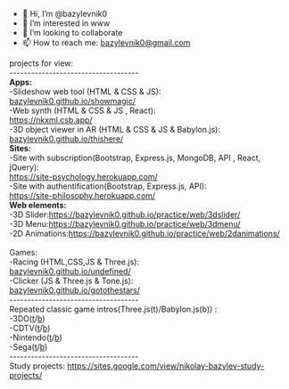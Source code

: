 - 👋 Hi, I’m @bazylevnik0
- 👀 I’m interested in www
- 💞️ I’m looking to collaborate
- 📫 How to reach me: bazylevnik0@gmail.com <br>

projects for view:<br>
------------------------------------<br>
<b>Apps:</b><br>
-Slideshow web tool (HTML & CSS & JS):<br>
<a href="https://bazylevnik0.github.io/showmagic/">bazylevnik0.github.io/showmagic/</a><br>
-Web synth (HTML & CSS & JS , React):<br>
<a href="https://nkxml.csb.app/">https://nkxml.csb.app/</a><br>
-3D object viewer in AR (HTML & CSS & JS & Babylon.js):<br>
<a href="https://bazylevnik0.github.io/thishere/">bazylevnik0.github.io/thishere/</a><br>
<b>Sites:</b><br>
-Site with subscription(Bootstrap, Express.js, MongoDB,  API , React, jQuery):<br>
<a href="https://site-psychology.herokuapp.com/">https://site-psychology.herokuapp.com/</a><br>
-Site with authentification(Bootstrap, Express.js, API):<br>
<a href="https://site-philosophy.herokuapp.com/">https://site-philosophy.herokuapp.com/</a><br>
<b>Web elements:</b><br>
-3D Slider:<a href="https://bazylevnik0.github.io/practice/web/3dslider/">https://bazylevnik0.github.io/practice/web/3dslider/</a><br>
-3D Menu:<a href="https://bazylevnik0.github.io/practice/web/3dmenu/">https://bazylevnik0.github.io/practice/web/3dmenu/</a><br>
-2D Animations:<a href="https://bazylevnik0.github.io/practice/web/2danimations/">https://bazylevnik0.github.io/practice/web/2danimations/</a><br><br>
Games:<br>
-Racing (HTML,CSS,JS & Three.js):<br>
<a href="https://bazylevnik0.github.io/undefined/">bazylevnik0.github.io/undefined/</a><br>
-Clicker (JS & Three.js & Tone.js):<br>
<a href="https://bazylevnik0.github.io/gotothestars/">bazylevnik0.github.io/gotothestars/</a><br>
------------------------------------<br>
Repeated classic game intros(Three.js(t)/Babylon.js(b)) :<br>
-3DO(<a href="https://bazylevnik0.github.io/practice/game/intros/3do/three/">t</a>/<a href="https://bazylevnik0.github.io/practice/game/intros/3do/babylon/">b</a>)<br>
-CDTV(<a href="https://bazylevnik0.github.io/practice/game/intros/cdtv/three/">t</a>/<a href="https://bazylevnik0.github.io/practice/game/intros/cdtv/babylon/">b</a>)<br>
-Nintendo(<a href="https://bazylevnik0.github.io/practice/game/intros/nintendo/three/">t</a>/<a href="https://bazylevnik0.github.io/practice/game/intros/nintendo/babylon/">b</a>)<br>
-Sega(<a href="https://bazylevnik0.github.io/practice/game/intros/sega/three/">t</a>/<a href="https://bazylevnik0.github.io/practice/game/intros/sega/babylon/">b</a>)<br>
------------------------------------<br>
Study projects: https://sites.google.com/view/nikolay-bazylev-study-projects/<br>

